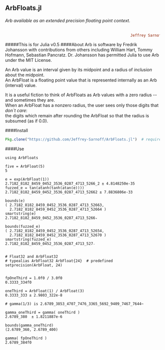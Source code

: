 ## ArbFloats.jl
###### Arb available as an extended precision floating point context.

```ruby
                                                         Jeffrey Sarnoff © 2016˗May˗26 in New York City
```
#####This is for Julia v0.5
####About
Arb is software by Fredrik Johansson with contributions from others including William Hart, Tommy Hofmann, Sebastian Pancratz.  Dr. Johansson has permitted Julia to use Arb under the MIT License.  
  
An Arb value is an interval given by its midpoint and a radius of _inclusion_ about the midpoint.  
An ArbFloat is a floating point value that is represented internally as an Arb (interval) value.  

It is a useful fiction to think of ArbFloats as Arb values with a zero radius -- and sometimes they are.  
When an ArbFloat has a nonzero radius, the user sees only those digits that _don`t care_:  
the digits which remain after rounding the ArbFloat so that the radius is subsumed (as if 0.0).


####Install
```julia
Pkg.clone("https://github.com/Jeffrey-Sarnoff/ArbFloats.jl")  # requires a recent Julia v0.5.0-dev
```

####Use
```F#
using ArbFloats

five = ArbFloat(5)
5

e = exp(ArbFloat(1))
2.7182_8182_8459_0452_3536_0287_4713_5266_2 ± 4.8148250e-35
fuzzed_e = tan(atanh(tanh(atan(e))))
2.7182_8182_8459_0452_3536_0287_4713_52662 ± 7.8836806e-33

bounds(e)
( 2.7182_8182_8459_0452_3536_0287_4713_52663,
  2.7182_8182_8459_0452_3536_0287_4713_52664 )
smartstring(e)
2.7182_8182_8459_0452_3536_0287_4713_5266₊

bounds(fuzzed_e)
( 2.7182_8182_8459_0452_3536_0287_4713_52654,
  2.7182_8182_8459_0452_3536_0287_4713_52670 )
smartstring(fuzzed_e)
2.7182_8182_8459_0452_3536_0287_4713_527₋


# Float32 and ArbFloat32
# typealias ArbFloat32 ArbFloat{24}  # predefined
setprecision(ArbFloat, 24)


fpOneThird = 1.0f0 / 3.0f0
0.3333_334f0

oneThird = ArbFloat(1) / ArbFloat(3)
0.3333_333 ± 2.9803_322e-8

# gamma(1/3) is 2.6789_3853_4707_7476_3365_5692_9409_7467_7644~

gamma_oneThird = gamma( oneThird )
2.6789_380  ± 1.8211887e-6

bounds(gamma_oneThird)
(2.6789_360, 2.6789_400)

gamma( fpOneThird )
2.6789_384f0
```
